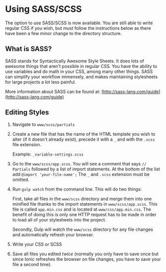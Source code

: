# Using SASS/SCSS

The option to use SASS/SCSS is now available. You are still able to write regular CSS if you wish, but must follow the instructions below as there have been a few minor change to the directory structure.

## What is SASS?
SASS stands for Syntactically Awesome Style Sheets. It does lots of awesome things that aren't possible in regular CSS. You have the ability to use variables and do math in your CSS, among many other things. SASS can simplify your workflow immensely, and makes maintaining stylesheets for large projects a lot less painful. 

More information about SASS can be found at: [http://sass-lang.com/guide](http://sass-lang.com/guide)

## Editing Styles
1. Navigate to `www/scss/partials`
2. Create a new file that has the name of the HTML template you wish to alter (if it doesn't already exist), precede it with a `_` and with the `.scss` file extension.

    Example: `_variable-settings.scss`

3. Go to the `www/scss/app.scss`. You will see a comment that says `// Partials` followed by a list of import statements. At the bottom of the list add `@import 'your-file-name';` The `_` and `.scss` extension must be omitted. 
4. Run `gulp watch` from the command line. This will do two things:

    First, take all files in the `www/scss` directory and merge them into one minified file thanks to the import statements in `www/scss/app.scss`. This file is called `app.min.css` and is located at `www/css/app.min.css`. The benefit of doing this is only one HTTP request has to be made in order to load all of your stylesheets into the project.

    Secondly, Gulp will watch the `www/scss` directory for any file changes and automatically refresh your browser.

5. Write your CSS or SCSS
6. Save all files you edited *twice* (normally you only have to save once but since Ionic refreshes the browser on file changes, you have to save your file a second time).